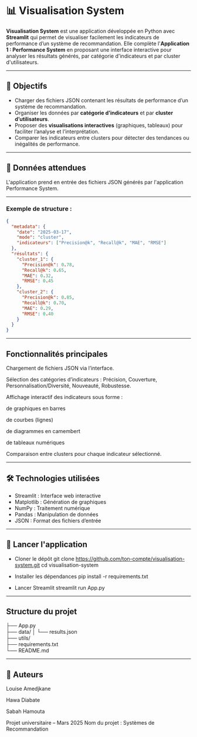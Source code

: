 # 📊 Visualisation System

**Visualisation System** est une application développée en Python avec **Streamlit** qui permet de visualiser facilement les indicateurs de performance d’un système de recommandation. Elle complète l'**Application 1 : Performance System** en proposant une interface interactive pour analyser les résultats générés, par catégorie d'indicateurs et par cluster d'utilisateurs.

---

## 🎯 Objectifs

- Charger des fichiers JSON contenant les résultats de performance d’un système de recommandation.
- Organiser les données par **catégorie d’indicateurs** et par **cluster d’utilisateurs**.
- Proposer des **visualisations interactives** (graphiques, tableaux) pour faciliter l’analyse et l’interprétation.
- Comparer les indicateurs entre clusters pour détecter des tendances ou inégalités de performance.

---

## 📁 Données attendues

L'application prend en entrée des fichiers JSON générés par l'application Performance System.

---

### Exemple de structure :
```json
{
  "metadata": {
    "date": "2025-03-17",
    "mode": "cluster",
    "indicateurs": ["Precision@k", "Recall@k", "MAE", "RMSE"]
  },
  "résultats": {
    "cluster_1": {
      "Precision@k": 0.78,
      "Recall@k": 0.65,
      "MAE": 0.32,
      "RMSE": 0.45
    },
    "cluster_2": {
      "Precision@k": 0.85,
      "Recall@k": 0.70,
      "MAE": 0.29,
      "RMSE": 0.40
    }
  }
}
```
---
## Fonctionnalités principales
Chargement de fichiers JSON via l’interface.

Sélection des catégories d’indicateurs : Précision, Couverture, Personnalisation/Diversité, Nouveauté, Robustesse.

Affichage interactif des indicateurs sous forme :

de graphiques en barres

de courbes (lignes)

de diagrammes en camembert

de tableaux numériques

Comparaison entre clusters pour chaque indicateur sélectionné.

---

## 🛠️ Technologies utilisées

* Streamlit : Interface web interactive
* Matplotlib : Génération de graphiques
* NumPy : Traitement numérique
* Pandas : Manipulation de données
* JSON : Format des fichiers d’entrée

--- 

## 🚀 Lancer l'application
* Cloner le dépôt
git clone https://github.com/ton-compte/visualisation-system.git
cd visualisation-system

* Installer les dépendances
pip install -r requirements.txt

* Lancer Streamlit
streamlit run App.py

---

## Structure du projet

├── App.py                    
├── data/
│   └── results.json          
├── utils/                    
├── requirements.txt          
└── README.md            

---

## 👥 Auteurs
Louise Amedjkane

Hawa Diabate

Sabah Hamouta

Projet universitaire – Mars 2025
Nom du projet : Systèmes de Recommandation